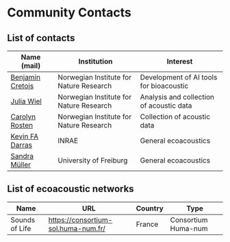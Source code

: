 # Community Contacts

## List of contacts

| Name (mail) | Institution | Interest |
|-------|------------|----------|
| [Benjamin Cretois](benjamin.cretois@nina.no) | Norwegian Institute for Nature Research | Development of AI tools for bioacoustic |
| [Julia Wiel](julia.wiel@nina.no) | Norwegian Institute for Nature Research | Analysis and collection of acoustic data |
| [Carolyn Rosten](carolyn.rosten@nina.no) | Norwegian Institute for Nature Research | Collection of acoustic data |
| [Kevin FA Darras](kevin.darras@inrae.fr) | INRAE | General ecoacoustics |
| [Sandra Müller](sandra.mueller@biologie.uni-freiburg.de) | University of Freiburg | General ecoacoustics |

## List of ecoacoustic networks

| Name | URL | Country | Type |
|-------|------------|----------|----------|
| Sounds of Life | https://consortium-sol.huma-num.fr/ | France | Consortium Huma-num |
